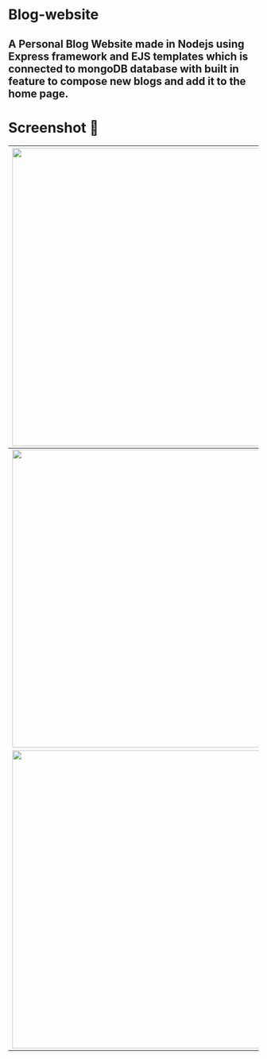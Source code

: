 # Blog-website
## A Personal Blog Website made in Nodejs using Express framework and EJS templates which is connected to mongoDB database with built in feature to compose new blogs and add it to the home page.

# Screenshot 📸
|<img src="https://user-images.githubusercontent.com/65064180/125832169-d5e1607d-2744-48e0-a37c-9f7b67cb87df.png" height="600" width="1000" />|
|---|
|<img src="https://user-images.githubusercontent.com/65064180/125832183-14a968cd-d1b3-4478-a4b6-a50f5d9e5376.png" height="600" width="1000" />|
|<img src="https://user-images.githubusercontent.com/65064180/125832195-2dee8f58-030b-4836-b056-e27916f8a91b.png" height="600" width="1000" />|
